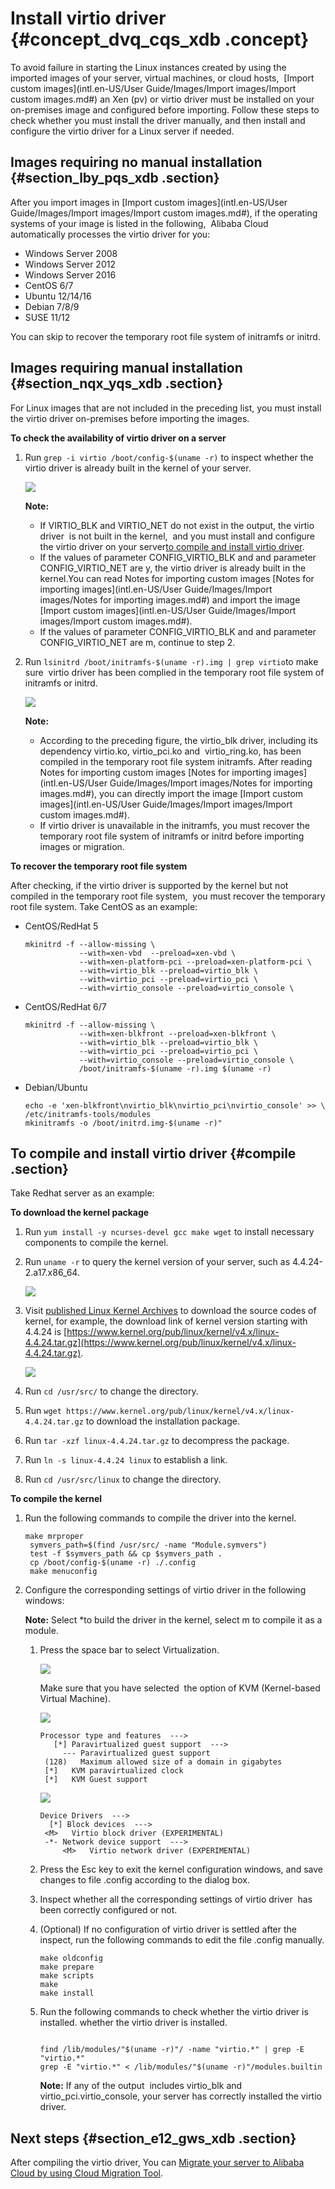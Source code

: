 # Install virtio driver {#concept_dvq_cqs_xdb .concept}

To avoid failure in starting the Linux instances created by using the imported images of your server, virtual machines, or cloud hosts,  [Import custom images](intl.en-US/User Guide/Images/Import images/Import custom images.md#) an Xen \(pv\) or virtio driver must be installed on your on-premises image and configured before importing. Follow these steps to check whether you must install the driver manually, and then install and configure the virtio driver for a Linux server if needed.

## Images requiring no manual installation {#section_lby_pqs_xdb .section}

After you import images in [Import custom images](intl.en-US/User Guide/Images/Import images/Import custom images.md#), if the operating systems of your image is listed in the following,  Alibaba Cloud automatically processes the virtio driver for you:

-   Windows Server 2008
-   Windows Server 2012
-   Windows Server 2016
-   CentOS 6/7
-   Ubuntu 12/14/16
-   Debian 7/8/9
-   SUSE 11/12

You can skip to recover the temporary root file system of initramfs or initrd.

## Images requiring manual installation {#section_nqx_yqs_xdb .section}

For Linux images that are not included in the preceding list, you must install the virtio driver on-premises before importing the images.

**To check the availability of virtio driver on a server**

1.  Run `grep -i virtio /boot/config-$(uname -r)` to inspect whether the  virtio driver is already built in the kernel of your server.

    ![](http://static-aliyun-doc.oss-cn-hangzhou.aliyuncs.com/assets/img/9707/15394858704632_en-US.png)

    **Note:** 

    -   If VIRTIO\_BLK and VIRTIO\_NET do not exist in the output, the virtio driver  is not built in the kernel,  and you must install and configure the virtio driver on your server[to compile and install virtio driver](#compile).
    -   If the values of parameter CONFIG\_VIRTIO\_BLK and and parameter CONFIG\_VIRTIO\_NET are y, the virtio driver is already built in the kernel.You can read Notes for importing custom images [Notes for importing images](intl.en-US/User Guide/Images/Import images/Notes for importing images.md#) and import the image [Import custom images](intl.en-US/User Guide/Images/Import images/Import custom images.md#).
    -   If the values of parameter CONFIG\_VIRTIO\_BLK and and parameter CONFIG\_VIRTIO\_NET are m, continue to step 2.
2.  Run `lsinitrd /boot/initramfs-$(uname -r).img | grep virtio`to make sure  virtio driver has been complied in the temporary root file system of initramfs or initrd.

    ![](http://static-aliyun-doc.oss-cn-hangzhou.aliyuncs.com/assets/img/9707/15394858714633_en-US.png)

    **Note:** 

    -   According to the preceding figure, the virtio\_blk driver, including its dependency virtio.ko, virtio\_pci.ko and  virtio\_ring.ko, has been compiled in the temporary root file system initramfs. After reading Notes for importing custom images [Notes for importing images](intl.en-US/User Guide/Images/Import images/Notes for importing images.md#), you can directly import the image [Import custom images](intl.en-US/User Guide/Images/Import images/Import custom images.md#).
    -   If virtio driver is unavailable in the initramfs, you must recover the temporary root file system of initramfs or initrd before importing images or migration.

**To recover the temporary root file system**

After checking, if the virtio driver is supported by the kernel but not compiled in the temporary root file system,  you must recover the temporary root file system. Take CentOS as an example:

-   CentOS/RedHat 5

    ```
    mkinitrd -f --allow-missing \
                --with=xen-vbd  --preload=xen-vbd \
                --with=xen-platform-pci --preload=xen-platform-pci \
                --with=virtio_blk --preload=virtio_blk \
                --with=virtio_pci --preload=virtio_pci \
                --with=virtio_console --preload=virtio_console \
    ```

-   CentOS/RedHat 6/7

    ```
    mkinitrd -f --allow-missing \
                --with=xen-blkfront --preload=xen-blkfront \
                --with=virtio_blk --preload=virtio_blk \
                --with=virtio_pci --preload=virtio_pci \
                --with=virtio_console --preload=virtio_console \
                /boot/initramfs-$(uname -r).img $(uname -r)
    ```

-   Debian/Ubuntu

    ```
    echo -e 'xen-blkfront\nvirtio_blk\nvirtio_pci\nvirtio_console' >> \
    /etc/initramfs-tools/modules
    mkinitramfs -o /boot/initrd.img-$(uname -r)"
    ```


## To compile and install virtio driver {#compile .section}

Take Redhat server as an example:

**To download the kernel package**

1.  Run `yum install -y ncurses-devel gcc make wget` to install necessary components to compile the kernel.
2.  Run `uname -r` to query the kernel version of your server, such as 4.4.24-2.a17.x86\_64.

    ![](http://static-aliyun-doc.oss-cn-hangzhou.aliyuncs.com/assets/img/9707/15394858714634_en-US.png)

3.  Visit [published Linux Kernel Archives](https://www.kernel.org/pub/linux/kernel/) to download the source codes of kernel, for example, the download link of kernel version starting with 4.4.24 is [https://www.kernel.org/pub/linux/kernel/v4.x/linux-4.4.24.tar.gz](https://www.kernel.org/pub/linux/kernel/v4.x/linux-4.4.24.tar.gz).

    ![](http://static-aliyun-doc.oss-cn-hangzhou.aliyuncs.com/assets/img/9707/15394858714638_en-US.png)

4.  Run `cd /usr/src/` to change the directory.
5.  Run `wget https://www.kernel.org/pub/linux/kernel/v4.x/linux-4.4.24.tar.gz` to download the installation package.
6.  Run `tar -xzf linux-4.4.24.tar.gz` to decompress the package.
7.  Run `ln -s linux-4.4.24 linux` to establish a link.
8.  Run `cd /usr/src/linux` to change the directory.

**To compile the kernel**

1.  Run the following commands to compile the driver into the kernel.

    ```
    make mrproper
     symvers_path=$(find /usr/src/ -name "Module.symvers")
     test -f $symvers_path && cp $symvers_path .
     cp /boot/config-$(uname -r) ./.config
     make menuconfig
    ```

2.  Configure the corresponding settings of virtio driver in the following windows:

    **Note:** Select \*to build the driver in the kernel, select m to compile it as a module.

    1.  Press the space bar to select Virtualization.

        ![](http://static-aliyun-doc.oss-cn-hangzhou.aliyuncs.com/assets/img/9707/15394858714639_en-US.png)

        Make sure that you have selected  the option of KVM \(Kernel-based Virtual Machine\).

        ![](http://static-aliyun-doc.oss-cn-hangzhou.aliyuncs.com/assets/img/9707/15394858714640_en-US.png)

        ```
        Processor type and features  --->
           [*] Paravirtualized guest support  --->
             --- Paravirtualized guest support
         (128)   Maximum allowed size of a domain in gigabytes
         [*]   KVM paravirtualized clock
         [*]   KVM Guest support
        ```

        ![](http://static-aliyun-doc.oss-cn-hangzhou.aliyuncs.com/assets/img/9707/15394858714641_en-US.png)

        ```
        Device Drivers  --->
          [*] Block devices  --->
         <M>   Virtio block driver (EXPERIMENTAL)
         -*- Network device support  --->
             <M>   Virtio network driver (EXPERIMENTAL)
        ```

    2.  Press the Esc key to exit the kernel configuration windows, and save changes to file .config according to the dialog box.
    3.  Inspect whether all the corresponding settings of virtio driver  has been correctly configured or not.
    4.  \(Optional\) If no configuration of virtio driver is settled after the inspect, run the following commands to edit the file .config manually.

        ```
        make oldconfig
        make prepare
        make scripts
        make
        make install
        ```

    5.  Run the following commands to check whether the virtio driver is installed. whether the virtio driver is installed.

        ```
        
        find /lib/modules/"$(uname -r)"/ -name "virtio.*" | grep -E "virtio.*"
        grep -E "virtio.*" < /lib/modules/"$(uname -r)"/modules.builtin
        ```

        **Note:** If any of the output  includes virtio\_blk and virtio\_pci.virtio\_console, your server has correctly installed the virtio driver.


## Next steps {#section_e12_gws_xdb .section}

After compiling the virtio driver, You can [Migrate your server to Alibaba Cloud by using Cloud Migration Tool](https://www.alibabacloud.com/help/doc-detail/62394.htm).

